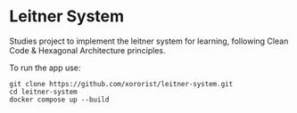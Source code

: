# Leitner System

Studies project to implement the leitner system for learning, following Clean Code & Hexagonal Architecture principles.

To run the app use:

```
git clone https://github.com/xororist/leitner-system.git
cd leitner-system
docker compose up --build
```
